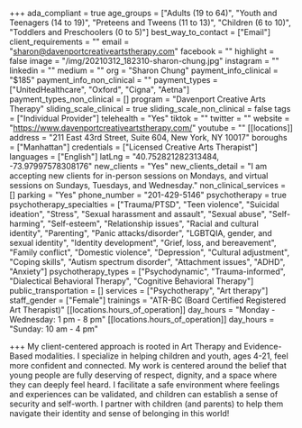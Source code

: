 +++
ada_compliant = true
age_groups = ["Adults (19 to 64)", "Youth and Teenagers (14 to 19)", "Preteens and Tweens (11 to 13)", "Children (6 to 10)", "Toddlers and Preschoolers (0 to 5)"]
best_way_to_contact = ["Email"]
client_requirements = ""
email = "sharon@davenportcreativeartstherapy.com"
facebook = ""
highlight = false
image = "/img/20210312_182310-sharon-chung.jpg"
instagram = ""
linkedin = ""
medium = ""
org = "Sharon Chung"
payment_info_clinical = "$185"
payment_info_non_clinical = ""
payment_types = ["UnitedHealthcare", "Oxford", "Cigna", "Aetna"]
payment_types_non_clinical = []
program = "Davenport Creative Arts Therapy"
sliding_scale_clinical = true
sliding_scale_non_clinical = false
tags = ["Individual Provider"]
telehealth = "Yes"
tiktok = ""
twitter = ""
website = "https://www.davenportcreativeartstherapy.com/"
youtube = ""
[[locations]]
address = "211 East 43rd Street, Suite 604, New York, NY 10017"
boroughs = ["Manhattan"]
credentials = ["Licensed Creative Arts Therapist"]
languages = ["English"]
latLng = "40.752821282313484, -73.97997578308176"
new_clients = "Yes"
new_clients_detail = "I am accepting new clients for in-person sessions on Mondays, and virtual sessions on Sundays, Tuesdays, and Wednesday."
non_clinical_services = []
parking = "Yes"
phone_number = "201-429-5146"
psychotherapy = true
psychotherapy_specialties = ["Trauma/PTSD", "Teen violence", "Suicidal ideation", "Stress", "Sexual harassment and assault", "Sexual abuse", "Self-harming", "Self-esteem", "Relationship issues", "Racial and cultural identity", "Parenting", "Panic attacks/disorder", "LGBTQIA, gender, and sexual identity", "Identity development", "Grief, loss, and bereavement", "Family conflict", "Domestic violence", "Depression", "Cultural adjustment", "Coping skills", "Autism spectrum disorder", "Attachment issues", "ADHD", "Anxiety"]
psychotherapy_types = ["Psychodynamic", "Trauma-informed", "Dialectical Behavioral Therapy", "Cognitive Behavioral Therapy"]
public_transportation = []
services = ["Psychotherapy", "Art therapy"]
staff_gender = ["Female"]
trainings = "ATR-BC (Board Certified Registered Art Therapist)"
[[locations.hours_of_operation]]
day_hours = "Monday - Wednesday: 1 pm - 8 pm"
[[locations.hours_of_operation]]
day_hours = "Sunday: 10 am - 4 pm"

+++
My client-centered approach is rooted in Art Therapy and Evidence-Based modalities. I specialize in helping children and youth, ages 4-21, feel more confident and connected. My work is centered around the belief that young people are fully deserving of respect, dignity, and a space where they can deeply feel heard. I facilitate a safe environment where feelings and experiences can be validated, and children can establish a sense of security and self-worth. I partner with children (and parents) to help them navigate their identity and sense of belonging in this world!